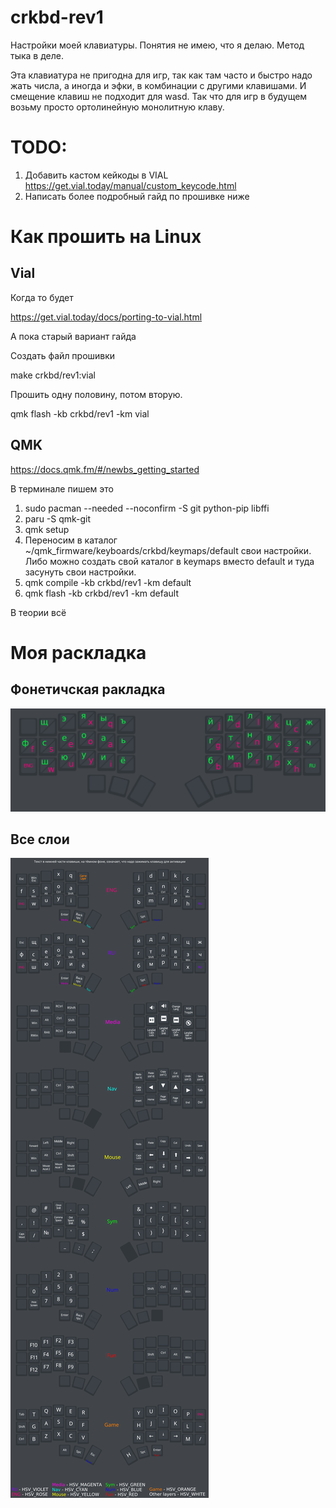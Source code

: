 # crkbd-rev1

Настройки моей клавиатуры. Понятия не имею, что я делаю. Метод тыка в деле.

Эта клавиатура не пригодна для игр, так как там часто и быстро надо жать числа, а иногда и эфки, в комбинации с другими клавишами. И смещение клавиш не подходит для wasd. Так что для игр в будущем возьму просто ортолинейную монолитную клаву.

# TODO: 
1) Добавить кастом кейкоды в VIAL https://get.vial.today/manual/custom_keycode.html
2) Написать более подробный гайд по прошивке ниже

# Как прошить на Linux

## Vial

Когда то будет

https://get.vial.today/docs/porting-to-vial.html

А пока старый вариант гайда

Создать файл прошивки

make crkbd/rev1:vial

Прошить одну половину, потом вторую.

qmk flash -kb crkbd/rev1 -km vial

## QMK

https://docs.qmk.fm/#/newbs_getting_started

В терминале пишем это
1) sudo pacman --needed --noconfirm -S git python-pip libffi 
2) paru -S qmk-git
3) qmk setup 
4) Переносим в каталог ~/qmk_firmware/keyboards/crkbd/keymaps/default свои настройки. Либо можно создать свой каталог в keymaps вместо default и туда засунуть свои настройки.
5) qmk compile -kb crkbd/rev1 -km default
6) qmk flash -kb crkbd/rev1 -km default

В теории всё

# Моя раскладка

## Фонетичская ракладка

![Layout](/img/layout.png)

## Все слои

![Layers](/img/layers.png)
